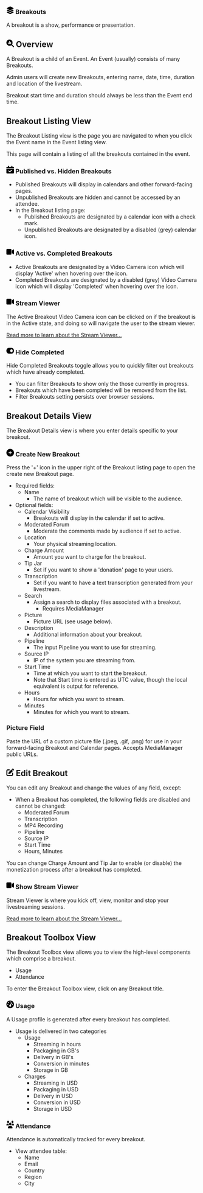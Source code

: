 ### <img src="https://raw.githubusercontent.com/vishaldhole173/pro-stream-documentation/main/fontawesome/svgs/solid/layer-group.svg" width="20" height="20"> Breakouts

A breakout is a show, performance or presentation.

## <img src="https://raw.githubusercontent.com/vishaldhole173/pro-stream-documentation/main/fontawesome/svgs/solid/magnifying-glass-chart.svg" width="20" height="20">  Overview

A Breakout is a child of an Event. An Event (usually) consists of many Breakouts.

Admin users will create new Breakouts, entering name, date, time, duration and location of the livestream.

Breakout start time and duration should always be less than the Event end time.

## Breakout Listing View

The Breakout Listing view is the page you are navigated to when you click the Event name in the Event listing view.

This page will contain a listing of all the breakouts contained in the event.

### <img src="https://raw.githubusercontent.com/vishaldhole173/pro-stream-documentation/main/fontawesome/svgs/solid/calendar-check.svg" width="20" height="20"> Published vs. Hidden Breakouts

- Published Breakouts will display in calendars and other forward-facing pages.
- Unpublished Breakouts are hidden and cannot be accessed by an attendee.
- In the Breakout listing page:
    - Published Breakouts are designated by a calendar icon with a check mark.
    - Unpublished Breakouts are designated by a disabled (grey) calendar icon.

###  <img src="https://raw.githubusercontent.com/vishaldhole173/pro-stream-documentation/main/fontawesome/svgs/solid/video.svg" width="20" height="20"> Active vs. Completed Breakouts

- Active Breakouts are designated by a Video Camera icon which will display 'Active' when hovering over the icon.
- Completed Breakouts are designated by a disabled (grey) Video Camera icon which will display 'Completed' when hovering over the icon.

### <img src="https://raw.githubusercontent.com/vishaldhole173/pro-stream-documentation/main/fontawesome/svgs/solid/video.svg" width="20" height="20">  Stream Viewer

The Active Breakout Video Camera icon can be clicked on if the breakout is in the Active state, and doing so will navigate the user to the stream viewer.

[Read more to learn about the Stream Viewer...](../../Streaming/StreamViewer/stream-viewer.md)

###  <img src="https://raw.githubusercontent.com/vishaldhole173/pro-stream-documentation/main/fontawesome/svgs/solid/toggle-on.svg" width="20" height="20">  Hide Completed

Hide Completed Breakouts toggle allows you to quickly filter out breakouts which have already completed.
- You can filter Breakouts to show only the those currently in progress.
- Breakouts which have been completed will be removed from the list.
- Filter Breakouts setting persists over browser sessions.

## Breakout Details View

The Breakout Details view is where you enter details specific to your breakout.

### <img src="https://raw.githubusercontent.com/vishaldhole173/pro-stream-documentation/main/fontawesome/svgs/solid/circle-plus.svg" width="20" height="20">  Create New Breakout

Press the '+' icon in the upper right of the Breakout listing page to open the create new Breakout page.

* Required fields:
    - Name
        - The name of breakout which will be visible to the audience.
* Optional fields:
    - Calendar Visibility
        - Breakouts will display in the calendar if set to active.
    - Moderated Forum
        - Moderate the comments made by audience if set to active.
    - Location
        - Your physical streaming location.
    - Charge Amount
        - Amount you want to charge for the breakout.
    - Tip Jar
        - Set if you want to show a 'donation' page to your users.
    - Transcription
        - Set if you want to have a text transcription generated from your livestream.
    - Search
        - Assign a search to display files associated with a breakout.
          - Requires MediaManager 
    - Picture
        - Picture URL (see usage below).
    - Description
        - Additional information about your breakout.
    - Pipeline
        - The input Pipeline you want to use for streaming.
    - Source IP
        - IP of the system you are streaming from.
    - Start Time
        - Time at which you want to start the breakout.
        - Note that Start time is entered as UTC value, though the local equivalent is output for reference.
    - Hours
        - Hours for which you want to stream.
    - Minutes
        - Minutes for which you want to stream.

### Picture Field

Paste the URL of a custom picture file (.jpeg, .gif, .png) for use in your forward-facing Breakout and Calendar pages. Accepts MediaManager public URLs.

## <img src="https://raw.githubusercontent.com/vishaldhole173/pro-stream-documentation/main/fontawesome/svgs/solid/pen-to-square.svg" width="20" height="20">  Edit Breakout

You can edit any Breakout and change the values of any field, except:

* When a Breakout has completed, the following fields are disabled and cannot be changed:
    - Moderated Forum
    - Transcription
    - MP4 Recording
    - Pipeline
    - Source IP
    - Start Time
    - Hours, Minutes

You can change Charge Amount and Tip Jar to enable (or disable) the monetization process after a breakout has completed.

### <img src="https://raw.githubusercontent.com/vishaldhole173/pro-stream-documentation/main/fontawesome/svgs/solid/video.svg" width="20" height="20">  Show Stream Viewer

Stream Viewer is where you kick off, view, monitor and stop your livestreaming sessions.

[Read more to learn about the Stream Viewer...](../../Streaming/StreamViewer/stream-viewer.md)

## Breakout Toolbox View

The Breakout Toolbox view allows you to view the high-level components which comprise a breakout.

- Usage
- Attendance

To enter the Breakout Toolbox view, click on any Breakout title.

### <img src="https://raw.githubusercontent.com/vishaldhole173/pro-stream-documentation/main/fontawesome/svgs/solid/gauge-high.svg" width="20" height="20"> Usage

A Usage profile is generated after every breakout has completed.

* Usage is delivered in two categories
    - Usage
        - Streaming in hours
        - Packaging in GB's
        - Delivery in GB's
        - Conversion in minutes
        - Storage in GB
    - Charges
        - Streaming in USD
        - Packaging in USD
        - Delivery in USD
        - Conversion in USD
        - Storage in USD

### <img src="https://raw.githubusercontent.com/vishaldhole173/pro-stream-documentation/main/fontawesome/svgs/solid/users.svg" width="20" height="20">  Attendance

Attendance is automatically tracked for every breakout.

* View attendee table:
    - Name
    - Email
    - Country
    - Region
    - City
